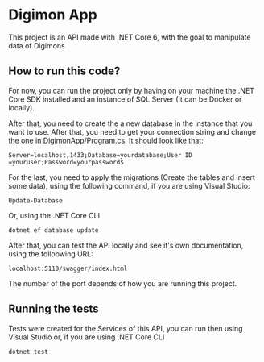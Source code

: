 # Digimon App
This project is an API made with .NET Core 6, with the goal to manipulate data of Digimons

## How to run this code?
For now, you can run the project only by having on your machine the .NET Core SDK installed and an instance of SQL Server (It can be Docker or locally).

After that, you need to create the a new database in the instance that you want to use. After that, you need to get your connection string and change the one in DigimonApp/Program.cs. It should look like that:

```
Server=localhost,1433;Database=yourdatabase;User ID =youruser;Password=yourpassword$
```

For the last, you need to apply the migrations (Create the tables and insert some data), using the following command, if you are using Visual Studio:

```
Update-Database
```

Or, using the .NET Core CLI

```
dotnet ef database update
```

After that, you can test the API locally and see it's own documentation, using the folloowing URL:

```
localhost:5110/swagger/index.html
```

The number of the port depends of how you are running this project.

## Running the tests
Tests were created for the Services of this API, you can run then using Visual Studio or, if you are using .NET Core CLI

```
dotnet test
```